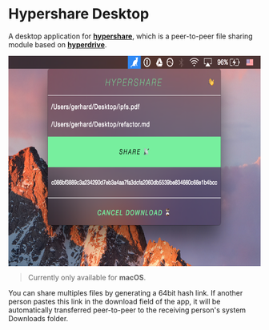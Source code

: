# Hypershare Desktop

A desktop application for [**hypershare**](https://github.com/gerhardberger/hypershare),
which is a peer-to-peer file sharing module based on [**hyperdrive**](https://github.com/mafintosh/hyperdrive).

<p align="center">
  <img align="center" src="./screenshot.png" height=420 />
</p>

> Currently only available for **macOS**.

You can share multiples files by generating a 64bit hash link. If another person
pastes this link in the download field of the app, it will be automatically
transferred peer-to-peer to the receiving person's system Downloads folder.
